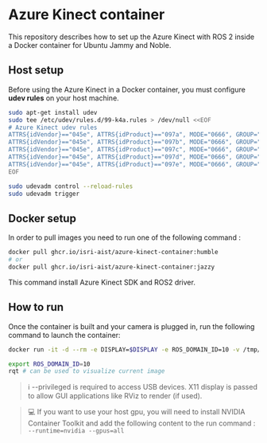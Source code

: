 # Azure Kinect container

This repository describes how to set up the Azure Kinect with ROS 2 inside a Docker container for Ubuntu Jammy and Noble.

## Host setup

Before using the Azure Kinect in a Docker container, you must configure **udev rules** on your host machine.

```bash
sudo apt-get install udev
sudo tee /etc/udev/rules.d/99-k4a.rules > /dev/null <<EOF
# Azure Kinect udev rules
ATTRS{idVendor}=="045e", ATTRS{idProduct}=="097a", MODE="0666", GROUP="plugdev"
ATTRS{idVendor}=="045e", ATTRS{idProduct}=="097b", MODE="0666", GROUP="plugdev"
ATTRS{idVendor}=="045e", ATTRS{idProduct}=="097c", MODE="0666", GROUP="plugdev"
ATTRS{idVendor}=="045e", ATTRS{idProduct}=="097d", MODE="0666", GROUP="plugdev"
ATTRS{idVendor}=="045e", ATTRS{idProduct}=="097e", MODE="0666", GROUP="plugdev"
EOF

sudo udevadm control --reload-rules
sudo udevadm trigger
```
## Docker setup

In order to pull images you need to run one of the following command :

```bash
docker pull ghcr.io/isri-aist/azure-kinect-container:humble 
# or 
docker pull ghcr.io/isri-aist/azure-kinect-container:jazzy 
```
This command install Azure Kinect SDK and ROS2 driver.

## How to run 

Once the container is built and your camera is plugged in, run the following command to launch the container:

```bash
docker run -it -d --rm -e DISPLAY=$DISPLAY -e ROS_DOMAIN_ID=10 -v /tmp/.X11-unix:/tmp/.X11-unix --net=host --ipc=host --privileged ghcr.io/isri-aist/azure-kinect-container:humble

export ROS_DOMAIN_ID=10
rqt # can be used to visualize current image
```

> ℹ️ --privileged is required to access USB devices. X11 display is passed to allow GUI applications like RViz to render (if used). 

> 💻 If you want to use your host gpu, you will need to install NVIDIA Container Toolkit and add the following content to the run command : `--runtime=nvidia --gpus=all`